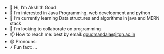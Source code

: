 - 👋 Hi, I’m Akshith Goud
- 👀 I’m interested in Java Programming, web development and python
- 🌱 I’m currently learning Data structures and algorithms in java and MERN stack
- 💞️ I’m looking to collaborate on programming
- 📫 How to reach me: best by email: goudmandala@iitgn.ac.in
- 😄 Pronouns: 
- ⚡ Fun fact: ...

<!---
akshithmandala/akshithmandala is a ✨ special ✨ repository because its `README.md` (this file) appears on your GitHub profile.
You can click the Preview link to take a look at your changes.
--->
